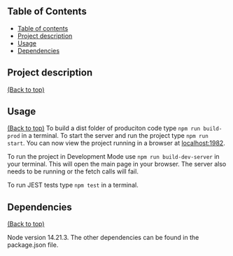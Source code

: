 ## 

## Table of Contents

* [Table of contents](#table-of-contents)
* [Project description](#project-description)
* [Usage](#usage)
* [Dependencies](#dependencies)

## Project description
[(Back to top)](#table-of-contents)


## Usage
[(Back to top)](#table-of-contents)
To build a dist folder of produciton code type `npm run build-prod` in a terminal.  To start the server and run the project type `npm run start`.  You can now view the project running in a browser at [localhost:1982](http://localhost:1982/).

To run the project in Development Mode use `npm run build-dev-server` in your terminal.  This will open the main page in your browser.  The server also needs to be running or the fetch calls will fail.

To run JEST tests type `npm test` in a terminal.

## Dependencies
[(Back to top)](#table-of-contents)

Node version 14.21.3. The other dependencies can be found in the package.json file.